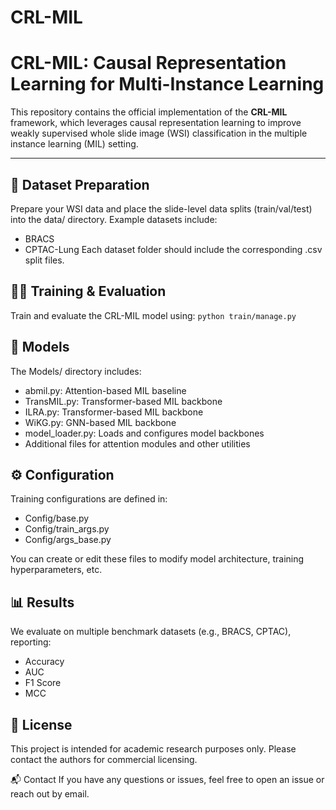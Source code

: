 # CRL-MIL
# CRL-MIL: Causal Representation Learning for Multi-Instance Learning

This repository contains the official implementation of the **CRL-MIL** framework, which leverages causal representation learning to improve weakly supervised whole slide image (WSI) classification in the multiple instance learning (MIL) setting.

---

## 📂 Dataset Preparation
Prepare your WSI data and place the slide-level data splits (train/val/test) into the data/ directory. Example datasets include:
 - BRACS
 - CPTAC-Lung
Each dataset folder should include the corresponding .csv split files.

## 🏃‍♂️ Training & Evaluation
Train and evaluate the CRL-MIL model using:
    ``` python train/manage.py
    ```
## 🧠 Models
The Models/ directory includes:
- abmil.py: Attention-based MIL baseline
- TransMIL.py: Transformer-based MIL backbone
- ILRA.py: Transformer-based MIL backbone
- WiKG.py: GNN-based MIL backbone
- model_loader.py: Loads and configures model backbones
- Additional files for attention modules and other utilities


## ⚙️ Configuration
Training configurations are defined in:
- Config/base.py
- Config/train_args.py
- Config/args_base.py

You can create or edit these files to modify model architecture, training hyperparameters, etc.

## 📊 Results
We evaluate on multiple benchmark datasets (e.g., BRACS, CPTAC), reporting:
- Accuracy
- AUC
- F1 Score
- MCC

## 📄 License
This project is intended for academic research purposes only. Please contact the authors for commercial licensing.


📬 Contact
If you have any questions or issues, feel free to open an issue or reach out by email.



